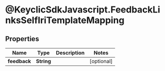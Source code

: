 # @KeyclicSdkJavascript.FeedbackLinksSelfIriTemplateMapping

## Properties
Name | Type | Description | Notes
------------ | ------------- | ------------- | -------------
**feedback** | **String** |  | [optional] 


